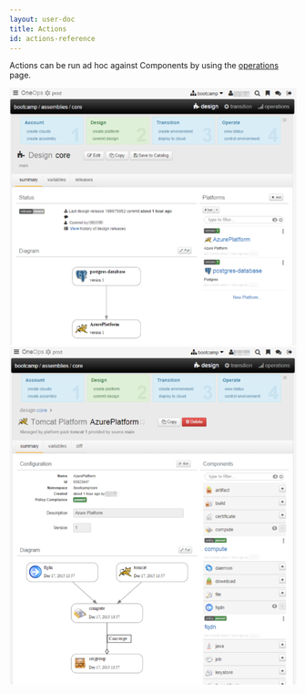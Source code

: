 ```yaml
---
layout: user-doc
title: Actions
id: actions-reference
---
```


Actions can be run ad hoc against Components by using the <a href="/documentation/user/references/operations-reference.html">operations</a> page.

![Design tomcat 1](/assets/docs/local/images/design-tomcat1.png)
![Design tomcat 2](/assets/docs/local/images/design-tomcat2.png)





